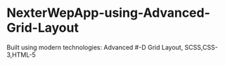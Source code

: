 # NexterWepApp-using-Advanced-Grid-Layout
Built using modern technologies: Advanced #-D Grid Layout, SCSS,CSS-3,HTML-5
